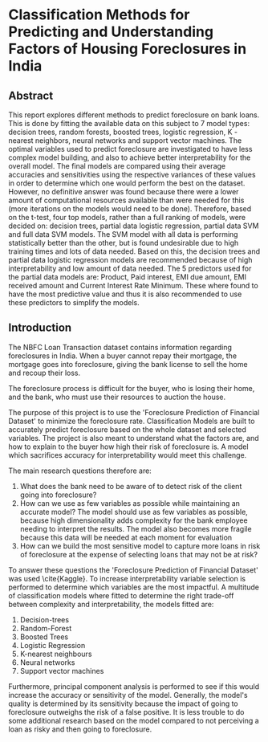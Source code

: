 # Classification Methods for Predicting and Understanding Factors of Housing Foreclosures in India
## Abstract

This report explores different methods to predict foreclosure on bank loans. This is done by fitting the available data on this subject to 7 model types: decision trees, random forests, boosted trees, logistic regression, K - nearest neighbors, neural networks and support vector machines. The optimal variables used to predict foreclosure are investigated to have less complex model building, and also to achieve better interpretability for the overall model. The final models are compared using their average accuracies and sensitivities using the respective variances of these values in order to determine which one would perform the best on the dataset. However, no definitive answer was found because there were a lower amount of computational resources available than were needed for this (more iterations on the models would need to be done). Therefore, based on the t-test, four top models, rather than a full ranking of models, were decided on: decision trees, partial data logistic regression, partial data SVM and full data SVM models. The SVM model with all data is performing statistically better than the other, but is found undesirable due to high training times and lots of data needed. Based on this, the decision trees and partial data logistic regression models are recommended because of high interpretability and low amount of data needed. The 5 predictors used for the partial data models are: Product, Paid interest, EMI due amount, EMI received amount and Current Interest Rate Minimum. These where found to have the most predictive value and thus it is also recommended to use these predictors to simplify the models. 

## Introduction
The NBFC Loan Transaction dataset contains information regarding foreclosures in India. When a buyer cannot repay their mortgage, the mortgage goes into foreclosure, giving the bank license to sell the home and recoup their loss.

The foreclosure process is difficult for the buyer, who is losing their home, and the bank, who must use their resources to auction the house.

The purpose of this project is to use the 'Foreclosure Prediction of Financial Dataset' to minimize the foreclosure rate. Classification Models are built to accurately predict foreclosure based on the whole dataset and selected variables. The project is also meant to understand what the factors are, and how to explain to the buyer how high their risk of foreclosure is. A model which sacrifices accuracy for interpretability would meet this challenge.

The main research questions therefore are: 
1.  What does the bank need to be aware of to detect risk of the client going into foreclosure?
2.  How can we use as few variables as possible while maintaining an accurate model? The model should use as few variables as possible, because high dimensionality adds complexity for the bank employee needing to interpret the results. The model also becomes more fragile because this data will be needed at each moment for evaluation
3.  How can we build the most sensitive model to capture more loans in risk of foreclosure at the expense of selecting loans that may not be at risk?

To answer these questions the 'Foreclosure Prediction of Financial Dataset' was used \cite{Kaggle}. To increase interpretability variable selection is performed to determine which variables are the most impactful. A multitude of classification models where fitted to determine the right trade-off between complexity and interpretability, the models fitted are:

1. Decision-trees
2. Random-Forest
3. Boosted Trees
4. Logistic Regression
5. K-nearest neighbours
6. Neural networks
7. Support vector machines
   
Furthermore, principal component analysis is performed to see if this would increase the accuracy or sensitivity of the model. Generally, the model's quality is determined by its sensitivity because the impact of going to foreclosure outweighs the risk of a false positive. It is less trouble to do some additional research based on the model compared to not perceiving a loan as risky and then going to foreclosure.
